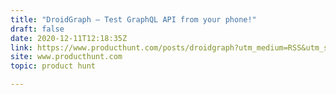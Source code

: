 ```yaml
---
title: "DroidGraph — Test GraphQL API from your phone!"
draft: false
date: 2020-12-11T12:18:35Z
link: https://www.producthunt.com/posts/droidgraph?utm_medium=RSS&utm_source=hune
site: www.producthunt.com
topic: product hunt  

---
```

